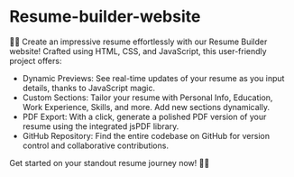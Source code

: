# Resume-builder-website

📄✨ Create an impressive resume effortlessly with our Resume Builder website! Crafted using HTML, CSS, and JavaScript, this user-friendly project offers:

- Dynamic Previews: See real-time updates of your resume as you input details, thanks to JavaScript magic.
- Custom Sections: Tailor your resume with Personal Info, Education, Work Experience, Skills, and more. Add new sections dynamically.
- PDF Export: With a click, generate a polished PDF version of your resume using the integrated jsPDF library.
- GitHub Repository: Find the entire codebase on GitHub for version control and collaborative contributions.


Get started on your standout resume journey now! 🚀👔
